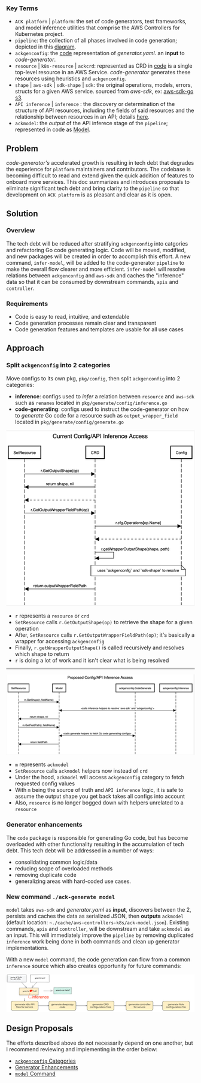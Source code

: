 ### Key Terms
* `ACK platforn` | `platform`: the set of code generators, test frameworks, and model inference utilities that comprise the AWS Controllers for Kubernetes project.
* `pipeline`: the collection of all phases involved in code generation; depicted in this [diagram](https://aws-controllers-k8s.github.io/community/docs/contributor-docs/code-generation/#our-approach).
* `ackgenconfig`: the [code](https://github.com/aws-controllers-k8s/code-generator/blob/82c294c2e8fc6ba23baa0034520e84351bb7a32f/pkg/generate/config/config.go#L24) representation of *generator.yaml*. an **input** to *code-generator*.
* `resource` | `k8s-resource` | `ackcrd`: represented as CRD in [code](https://github.com/aws-controllers-k8s/code-generator/blob/82c294c2e8fc6ba23baa0034520e84351bb7a32f/pkg/model/crd.go#L63) is a single top-level resource in an AWS Service. *code-generator* generates these resources using heuristics and `ackgenconfig`.
* `shape` | `aws-sdk` | `sdk-shape` | `sdk`: the original operations, models, errors, structs for a given AWS service. sourced from *aws-sdk*, ex: [aws-sdk-go s3](https://github.com/aws/aws-sdk-go/blob/4fd4b72d1a40237285232f1b16c1d13de4f1220d/models/apis/s3/2006-03-01/api-2.json#L1).
* `API inference` | `inference` : the discovery or determination of the structure of API resources, including the fields of said resources and the relationship between resources in an API; details [here](https://aws-controllers-k8s.github.io/community/docs/contributor-docs/api-inference/).
* `ackmodel`: the *output* of the API inferece stage of the `pipeline`; represented in code as [Model](https://github.com/aws-controllers-k8s/code-generator/blob/82c294c2e8fc6ba23baa0034520e84351bb7a32f/pkg/model/model.go#L36).


## Problem
*code-generator's* accelerated growth is resulting in tech debt that degrades the experience for `platform` maintainers and contributors. The codebase is becoming difficult to read and extend given the quick addition of features to onboard more services. This doc summarizes and introduces proposals to eliminate significant tech debt and bring clarity to the `pipeline` so that development on `ACK platform` is as pleasant and clear as it is open.


## Solution

### Overview
The tech debt will be reduced after stratifying `ackgenconfig` into catgories and refactoring Go code generating logic. Code will be moved, modified, and new packages will be created in order to accomplish this effort. A new command, `infer-model`, will be added to the code-generator `pipeline` to make the overall flow clearer and more efficient. `infer-model` will resolve relations between `ackgenconfig` and `aws-sdk` and caches the "inference" data so that it can be consumed by downstream commands, `apis` and `controller`.

### Requirements
* Code is easy to read, intuitive, and extendable
* Code generation processes remain clear and transparent
* Code generation features and templates are usable for all use cases

## Approach

### Split `ackgenconfig` into 2 categories
Move configs to its own pkg, `pkg/config`, then split `ackgenconfig` into 2 categories:
  * **inference**: configs used to *infer* a relation between `resource` and `aws-sdk` such as `renames` located in `pkg/generate/config/inference.go`
  * **code-generating**: configs used to instruct the code-generator on how to *generate* Go code for a resource such as `output_wrapper_field` located in `pkg/generate/config/generate.go`



![current-config-access](./images/current_config_access.png)
* `r` represents a `resource` or `crd`
* `SetResource` calls `r.GetOutputShape(op)` to retrieve the shape for a given operation
* After, `SetResource` calls `r.GetOutputWrapperFieldPath(op)`; it's basically a wrapper for accessing `ackgenconfig`
* Finally, `r.getWrapperOutputShape()` is called recursively and resolves which shape to return
* `r` is doing a lot of work and it isn't clear what is being resolved


---

![proposed-config-access](./images/proposed_config_access.png)
* `m` represents `ackmodel`
* `SetResource` calls `ackmodel` helpers now instead of `crd`
* Under the hood, `ackmodel` will access `ackgenconfig` category to fetch requested config values
* With `m` being the source of truth and `API inference` logic, it is safe to assume the output shape you get back takes all configs into account
* Also, `resource` is no longer bogged down with helpers unrelated to a `resource`


### Generator enhancements
The `code` package is responsible for generating Go code, but has become overloaded with other functionality resulting in the accumulation of tech debt. This tech debt will be addressed in a number of ways:
* consolidating common logic/data
* reducing scope of overloaded methods
* removing duplicate code
* generalizing areas with hard-coded use cases.

### New command `./ack-generate model`
`model` takes `aws-sdk` and *generator.yaml* as **input**, discovers between the 2, persists and caches the data as serialized JSON, then **outputs** `ackmodel` (default location: `~./cache/aws-controllers-k8s/ack-model.json`). Existing commands, `apis` and `controller`, will be downstream and take `ackmodel` as an input. This will immediately improve the `pipeline` by removing duplicated `inference` work being done in both commands and clean up generator implementations.

 With a new `model` command, the code generation can flow from a common `inference` source which also creates opportunity for future commands:

![proposed-gen](./images/proposed_gen.png)


## Design Proposals
The efforts described above do not necessarily depend on one another, but I recommend reviewing and implementing in the order below:
   * [`ackgenconfig` Categories](./inference.md)
   * [Generator Enhancements](./generator.md)
   * [`model` Command](./model_cmd.md)